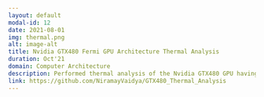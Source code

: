 ```yaml
---
layout: default
modal-id: 12
date: 2021-08-01
img: thermal.png
alt: image-alt
title: Nvidia GTX480 Fermi GPU Architecture Thermal Analysis
duration: Oct'21
domain: Computer Architecture
description: Performed thermal analysis of the Nvidia GTX480 GPU having the Fermi architecture using the gpgpu-sim and HotSpot simulators. Designed the 3D floor-plan for this GPU, which was required as an input to the HotSpot simulator, based upon the Fermi whitepaper.
link: https://github.com/NiramayVaidya/GTX480_Thermal_Analysis
---
```

